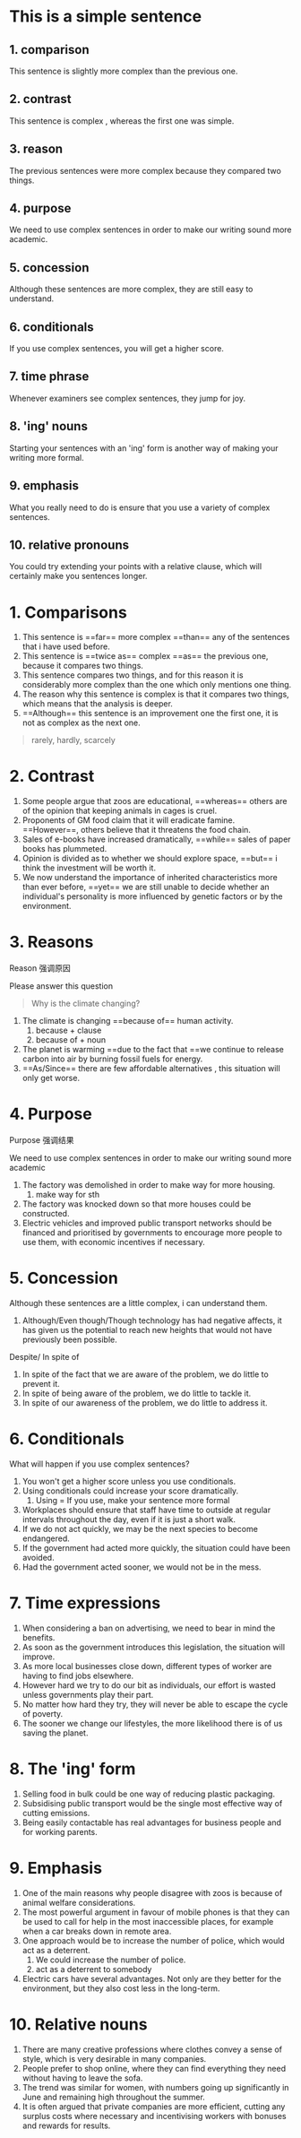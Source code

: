 
# This is a simple sentence


## 1. comparison

This sentence is slightly more complex than the previous one.


## 2. contrast

This sentence is complex , whereas the first one  was simple.

## 3. reason

The previous sentences were more complex because they compared two things.

## 4. purpose

We need to use complex sentences in order to make our writing  sound more academic.

## 5. concession

Although these sentences are more complex, they are still easy to understand.

## 6. conditionals

If you use complex sentences, you will get a higher score.

## 7. time phrase
Whenever examiners see complex sentences, they jump for joy.

## 8. 'ing' nouns
Starting your sentences with an 'ing' form is another way of making your writing more formal.

## 9. emphasis

What you really need to do is ensure that you use  a variety of  complex sentences.

## 10. relative pronouns

You could try extending your points with a relative clause, which will certainly  make you sentences longer.



# 1. Comparisons

1. This sentence is ==far== more complex ==than==  any of the sentences that i have used before.
2. This sentence is ==twice as== complex ==as== the previous one, because it compares two things.
3. This sentence compares two things, and for this reason it is considerably more complex than the one which only mentions one thing.
4. The reason why this sentence is complex is that it compares two things, which means that the analysis is deeper.
5. ==Although== this sentence is an improvement one the first one, it is not as complex as the next one.


> rarely, hardly, scarcely
# 2. Contrast
1. Some people argue that zoos are educational, ==whereas== others are of the opinion that keeping animals in cages is cruel.
2. Proponents of GM food claim that it will eradicate famine. ==However==, others believe that it threatens the food chain.
3. Sales of e-books have increased dramatically, ==while== sales of paper books has plummeted.
4. Opinion is divided as to whether we should explore space, ==but== i think the investment will be worth it.
5. We now understand the importance of inherited characteristics more than ever before, ==yet== we are still unable to decide whether an individual's personality is more influenced by genetic factors or by the environment. 

# 3. Reasons

Reason 强调原因

Please answer this question
> Why is the climate changing?

1. The climate is changing ==because of== human activity.
	1. because  + clause
	2. because of + noun
2. The planet is warming ==due to the fact that ==we continue to release  carbon into air by burning fossil fuels  for energy.
3. ==As/Since== there are few affordable alternatives , this situation will only get worse.

# 4. Purpose

Purpose 强调结果

We need to use complex sentences in order to make our writing sound more academic

1. The factory was demolished in order to make way for more housing.
	1.  make way for sth
2. The factory was knocked down so that more houses could be constructed.
3. Electric vehicles  and improved public transport networks should be financed and prioritised by governments to encourage more people to use them, with economic incentives if necessary. 

# 5. Concession

Although these sentences are a little complex, i can understand them.

1. Although/Even though/Though technology has had negative affects, it has given us the potential to reach new heights that would not have previously been possible. 

Despite/ In spite of

1. In spite of the fact that we are aware of the problem, we do little to prevent it.
2. In spite of being aware of the problem, we do little to tackle it.
3. In spite of our awareness  of the problem,  we do little to address it.


# 6. Conditionals
What will happen if you use complex sentences?

1. You won't get a higher score unless you use conditionals.
2. Using conditionals could increase your score dramatically.  
	1. Using = If you use, make your sentence more formal
3. Workplaces should ensure that staff have time to outside at regular intervals throughout the day, even if it is just a short walk.
4. If we do not act quickly, we may be the next species to become endangered.
5. If the government had acted more quickly, the situation could have been avoided.
6. Had the government acted sooner, we would not be in the mess.

# 7. Time expressions

1. When considering a ban on advertising, we need to bear in mind the benefits.
2. As soon as the government introduces  this legislation, the situation will improve.
3. As more local businesses close down, different types of worker are having to find jobs elsewhere.
4. However hard  we try to do our bit as individuals, our effort is wasted unless governments play their part.
5. No matter how hard they try, they will never be able to escape the cycle of poverty.
6. The sooner we change our lifestyles, the more likelihood there is of us saving the planet.

# 8. The 'ing' form

1. Selling food in bulk could be one way of reducing plastic packaging.
2. Subsidising public transport would be the single most effective way of cutting emissions.
3. Being easily contactable has real advantages for business people and for working parents.

# 9. Emphasis

1. One of the main reasons why people disagree with zoos is because of animal welfare considerations.
2. The most powerful argument in favour of mobile phones is that they can be used to call for help in the most inaccessible places, for example when a car breaks down in remote area.
3. One approach would be  to increase  the number of  police, which would act as a deterrent. 
	1. We could increase the number of police.
	2. act as a deterrent to somebody
4. Electric cars have several advantages. Not only are they better for the environment, but they also cost less in the long-term.

# 10. Relative nouns
1. There are many creative professions where clothes convey a sense of style, which is very desirable in many companies. 
2. People prefer to  shop online, where they can find everything they need without having to leave the sofa.
3. The trend was similar for women, with numbers going up significantly in June and remaining high throughout the summer.
4. It is often argued that private companies are more efficient, cutting any surplus costs where necessary and incentivising workers with bonuses and rewards for results.